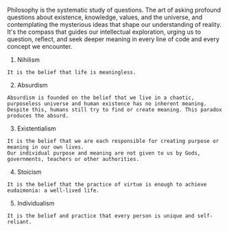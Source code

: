 Philosophy is the systematic study of questions. The art of asking profound questions about existence, knowledge, values, and the universe, and contemplating the mysterious ideas that shape our understanding of reality. It's the compass that guides our intellectual exploration, urging us to question, reflect, and seek deeper meaning in every line of code and every concept we encounter.

1. Nihilism
```
It is the belief that life is meaningless.
```

2. Absurdism
```
Absurdism is founded on the belief that we live in a chaotic, purposeless universe and human existence has no inherent meaning.
Despite this, humans still try to find or create meaning. This paradox produces the absurd.
```

3. Existentialism
```
It is the belief that we are each responsible for creating purpose or meaning in our own lives.
Our individual purpose and meaning are not given to us by Gods, governments, teachers or other authorities.
```

4. Stoicism
```
It is the belief that the practice of virtue is enough to achieve eudaimonia: a well-lived life.
```

5. Individualism
```
It is the belief and practice that every person is unique and self-reliant. 
```
